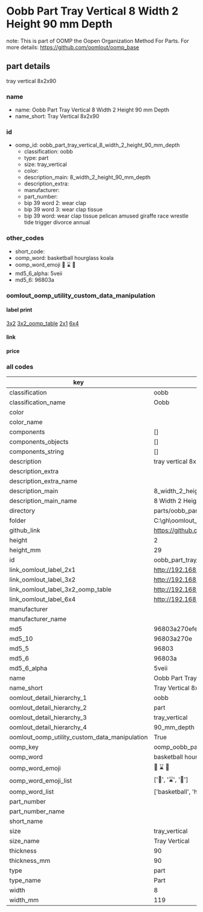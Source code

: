 # Oobb Part Tray Vertical 8 Width 2 Height 90 mm Depth  

note: This is part of OOMP the Oopen Organization Method For Parts. For more details: https://github.com/oomlout/oomp_base

##  part details
  



tray vertical 8x2x90



### name
* name: Oobb Part Tray Vertical 8 Width 2 Height 90 mm Depth
* name_short: Tray Vertical 8x2x90 
### id
* oomp_id: oobb_part_tray_vertical_8_width_2_height_90_mm_depth
  * classification: oobb
  * type: part
  * size: tray_vertical
  * color: 
  * description_main: 8_width_2_height_90_mm_depth
  * description_extra: 
  * manufacturer: 
  * part_number: 
  * bip 39 word 2: wear clap
  * bip 39 word 3: wear clap tissue
  * bip 39 word: wear clap tissue pelican amused giraffe race wrestle tide trigger divorce annual

### other_codes
* short_code: 
* oomp_word: basketball hourglass koala
* oomp_word_emoji :basketball: :hourglass: :koala:
* md5_6_alpha: 5veii
* md5_6: 96803a






### oomlout_oomp_utility_custom_data_manipulation
#### label print
[3x2](http://192.168.1.245:1112/?label=oomp%205veii)
[3x2_oomp_table](http://192.168.1.108:1112/?label=oomp%205veii)
[2x1](http://192.168.1.242:1112/?label=oomp%205veii)
[6x4](http://192.168.1.55:1112/?label=oomp%205veii)    

#### link

                              

#### price







### all codes 
| key | value |  
| --- | --- |  
| classification | oobb |  
| classification_name | Oobb |  
| color |  |  
| color_name |  |  
| components | [] |  
| components_objects | [] |  
| components_string | [] |  
| description | tray vertical 8x2x90 |  
| description_extra |  |  
| description_extra_name |  |  
| description_main | 8_width_2_height_90_mm_depth |  
| description_main_name | 8 Width 2 Height 90 mm Depth |  
| directory | parts/oobb_part_tray_vertical_8_width_2_height_90_mm_depth |  
| folder | C:\gh\oomlout_oobb_version_4_generated_parts\parts\oobb_part_tray_vertical_8_width_2_height_90_mm_depth |  
| github_link | https://github.com/oomlout/oomlout_oomp_part_src/tree/main/parts/oobb_part_tray_vertical_8_width_2_height_90_mm_depth |  
| height | 2 |  
| height_mm | 29 |  
| id | oobb_part_tray_vertical_8_width_2_height_90_mm_depth |  
| link_oomlout_label_2x1 | http://192.168.1.242:1112/?label=oomp%205veii |  
| link_oomlout_label_3x2 | http://192.168.1.245:1112/?label=oomp%205veii |  
| link_oomlout_label_3x2_oomp_table | http://192.168.1.108:1112/?label=oomp%205veii |  
| link_oomlout_label_6x4 | http://192.168.1.55:1112/?label=oomp%205veii |  
| manufacturer |  |  
| manufacturer_name |  |  
| md5 | 96803a270efe560d88841a25c58a77c3 |  
| md5_10 | 96803a270e |  
| md5_5 | 96803 |  
| md5_6 | 96803a |  
| md5_6_alpha | 5veii |  
| name | Oobb Part Tray Vertical 8 Width 2 Height 90 mm Depth |  
| name_short | Tray Vertical 8x2x90  |  
| oomlout_detail_hierarchy_1 | oobb |  
| oomlout_detail_hierarchy_2 | part |  
| oomlout_detail_hierarchy_3 | tray_vertical |  
| oomlout_detail_hierarchy_4 | 90_mm_depth |  
| oomlout_oomp_utility_custom_data_manipulation | True |  
| oomp_key | oomp_oobb_part_tray_vertical_8_width_2_height_90_mm_depth |  
| oomp_word | basketball hourglass koala |  
| oomp_word_emoji | :basketball: :hourglass: :koala: |  
| oomp_word_emoji_list | [':basketball:', ':hourglass:', ':koala:'] |  
| oomp_word_list | ['basketball', 'hourglass', 'koala'] |  
| part_number |  |  
| part_number_name |  |  
| short_name |  |  
| size | tray_vertical |  
| size_name | Tray Vertical |  
| thickness | 90 |  
| thickness_mm | 90 |  
| type | part |  
| type_name | Part |  
| width | 8 |  
| width_mm | 119 |  
